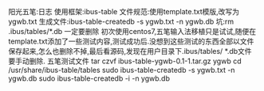 阳光五笔:日志
使用框架:ibus-table
文件规范:使用template.txt模版,改写为ygwb.txt
生成文件:ibus-table-createdb -s ygwb.txt -n ygwb.db
坑:rm .ibus/tables/*.db 一定要删除
初次使用centos7,五笔输入法移植只是试试,随便在template.txt添加了一些测试内容,测试成功后.没想到这些测试的东西全部以文件保存起来,怎么也删除不掉,最后看源码,发现在用户目录下.ibus/tables/ *.db文件 要手动删除.
五笔测试文件
tar czvf ibus-table-ygwb-0.1-1.tar.gz ygwb
cd /usr/share/ibus-table/tables
sudo ibus-table-createdb -s ygwb.txt -n ygwb.db
sudo ibus-table-createdb -i -n ygwb.db

